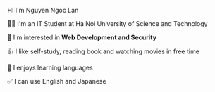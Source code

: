 HI I'm Nguyen Ngoc Lan

👩‍🎓 I'm an IT Student at Ha Noi University of Science and Technology

🥰 I'm interested in **Web Development and Security**

👍 I like self-study, reading book and watching movies in free time

🤩 I enjoys learning languages 

✅ I can use English and Japanese
